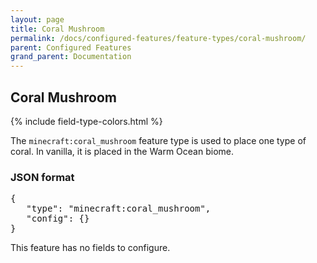 ```yaml
---
layout: page
title: Coral Mushroom
permalink: /docs/configured-features/feature-types/coral-mushroom/
parent: Configured Features
grand_parent: Documentation
---
```


## Coral Mushroom

<head>
    {% include field-type-colors.html %}
</head>

The `minecraft:coral_mushroom` feature type is used to place one type of coral. In vanilla, it is placed in the Warm Ocean biome.

### JSON format

<pre>
{
   "type": "minecraft:coral_mushroom",
   "config": {}
}
</pre>

This feature has no fields to configure.